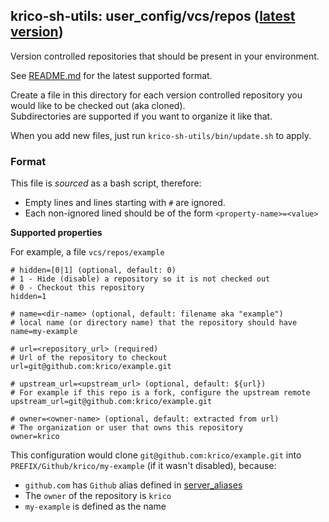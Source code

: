 ## krico-sh-utils: user_config/vcs/repos ([latest version](https://github.com/krico/krico-sh-utils/blob/main/user_config_template/vcs/repos/README.md))

Version controlled repositories that should be present
in your environment.

See [README.md](https://github.com/krico/krico-sh-utils/blob/main/user_config_template/vcs/repos/README.md) for
the latest supported format.

Create a file in this directory for each version controlled
repository you would like to be checked out (aka cloned).  
Subdirectories are supported if you want to organize it like that.

When you add new files, just run `krico-sh-utils/bin/update.sh` to apply.

### Format

This file is _sourced_ as a bash script, therefore:

- Empty lines and lines starting with `#` are ignored.
- Each non-ignored lined should be of the form `<property-name>=<value>`

**Supported properties**

For example, a file `vcs/repos/example`

~~~shell
# hidden=[0|1] (optional, default: 0)
# 1 - Hide (disable) a repository so it is not checked out
# 0 - Checkout this repository
hidden=1

# name=<dir-name> (optional, default: filename aka "example")
# local name (or directory name) that the repository should have
name=my-example

# url=<repository_url> (required)
# Url of the repository to checkout
url=git@github.com:krico/example.git

# upstream_url=<upstream_url> (optional, default: ${url})
# For example if this repo is a fork, configure the upstream remote
upstream_url=git@github.com:krico/example.git

# owner=<owner-name> (optional, default: extracted from url)
# The organization or user that owns this repository
owner=krico

~~~

This configuration would clone `git@github.com:krico/example.git`
into `PREFIX/Github/krico/my-example` (if it wasn't disabled), because:

- `github.com` has `Github` alias defined in [server_aliases](../server_aliases)
- The `owner` of the repository is `krico`
- `my-example` is defined as the name
